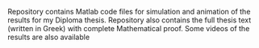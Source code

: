 Repository contains Matlab code files for simulation and animation of the results for my Diploma thesis.
Repository also contains the full thesis text (written in Greek) with complete Mathematical proof.
Some videos of the results are also available
